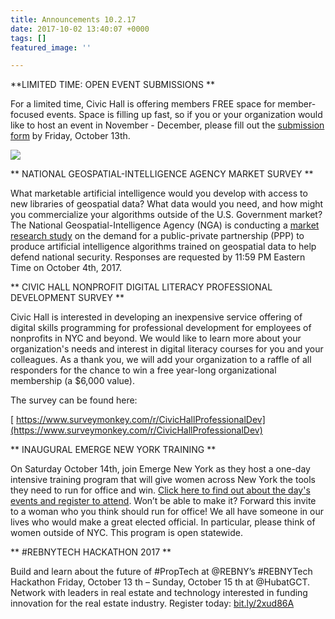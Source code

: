 ```yaml
---
title: Announcements 10.2.17
date: 2017-10-02 13:40:07 +0000
tags: []
featured_image: ''

---
```



**LIMITED TIME: OPEN EVENT SUBMISSIONS  **

For a limited time, Civic Hall is offering members FREE space for member-focused events. Space is filling up fast, so if you or your organization would like to host an event in November - December, please fill out the [submission form](http://www.civichallevents.org/open-submissions/) by Friday, October 13th.

![](/uploads/unnamed-4.png)

**  NATIONAL GEOSPATIAL-INTELLIGENCE AGENCY MARKET SURVEY  **

What marketable artificial intelligence would you develop with access to new libraries of geospatial data? What data would you need, and how might you commercialize your algorithms outside of the U.S. Government market? The National Geospatial-Intelligence Agency (NGA) is conducting a [market research study](https://www.geoint.community/problems/59caae5b752a656c0dfbd674) on the demand for a public-private partnership (PPP) to produce artificial intelligence algorithms trained on geospatial data to help defend national security. Responses are requested by 11:59 PM Eastern Time on October 4th, 2017.

**  CIVIC HALL NONPROFIT DIGITAL LITERACY PROFESSIONAL DEVELOPMENT SURVEY   **

Civic Hall is interested in developing an inexpensive service offering of digital skills programming for professional development for employees of nonprofits in NYC and beyond. We would like to learn more about your organization's needs and interest in digital literacy courses for you and your colleagues. As a thank you, we will add your organization to a raffle of all responders for the chance to win a free year-long organizational membership (a $6,000 value).

The survey can be found here:

[ https://www.surveymonkey.com/r/CivicHallProfessionalDev](https://www.surveymonkey.com/r/CivicHallProfessionalDev)

**  INAUGURAL EMERGE NEW YORK TRAINING    **

On Saturday October 14th,  join Emerge New York as they host a one-day intensive training program that will give women across New York the tools they need to run for office and win. [Click here to find out about the day's events and register to attend](https://emerge.ngpvanhost.com/NYtasteofemergeinformation). Won’t be able to make it? Forward this invite to a woman who you think should run for office! We all have someone in our lives who would make a great elected official. In particular, please think of women outside of NYC. This program is open statewide.

**  #REBNYTECH HACKATHON 2017   **

Build and learn about the future of #PropTech at @REBNY’s #REBNYTech Hackathon Friday, October 13 th – Sunday, October 15 th at @HubatGCT. Network with leaders in real estate and technology interested in funding innovation for the real estate industry. Register today: [bit.ly/2xud86A](bit.ly/2xud86A)

